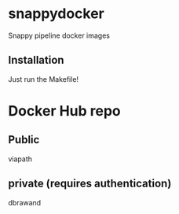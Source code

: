 # snappydocker
Snappy pipeline docker images

## Installation
Just run the Makefile!

# Docker Hub repo
## Public
viapath
## private (requires authentication)
dbrawand
